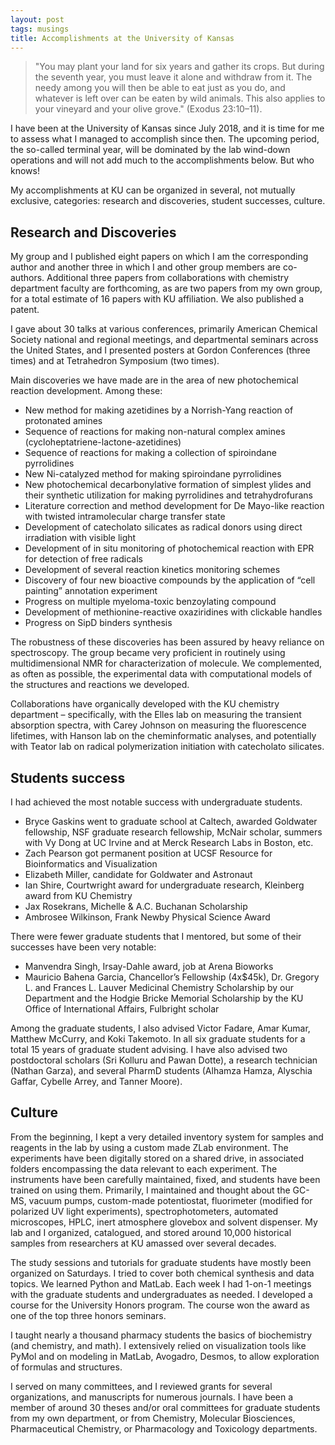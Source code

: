 ```yaml
---
layout: post
tags: musings
title: Accomplishments at the University of Kansas
---
```


> "You may plant your land for six years and gather its crops. But during the seventh year, you must leave it alone and withdraw from it. The needy among you will then be able to eat just as you do, and whatever is left over can be eaten by wild animals. This also applies to your vineyard and your olive grove." (Exodus 23:10–11).

I have been at the University of Kansas since July 2018, and it is time for me to assess what I managed to accomplish since then. The upcoming period, the so-called terminal year, will be dominated by the lab wind-down operations and will not add much to the accomplishments below. But who knows!
 
My accomplishments at KU can be organized in several, not mutually exclusive, categories: research and discoveries, student successes, culture. 

## Research and Discoveries
My group and I published eight papers on which I am the corresponding author and another three in which I and other group members are co-authors. Additional three papers from collaborations with chemistry department faculty are forthcoming, as are two papers from my own group, for a total estimate of 16 papers with KU affiliation. We also published a patent.
  
I gave about 30 talks at various conferences, primarily American Chemical Society national and regional meetings, and departmental seminars across the United States, and I presented posters at Gordon Conferences (three times) and at Tetrahedron Symposium (two times).
  
Main discoveries we have made are in the area of new photochemical reaction development. Among these:

- New method for making azetidines by a Norrish-Yang reaction of protonated amines
- Sequence of reactions for making non-natural complex amines (cycloheptatriene-lactone-azetidines)
- Sequence of reactions for making a collection of spiroindane pyrrolidines
- New Ni-catalyzed method for making spiroindane pyrrolidines
- New photochemical decarbonylative formation of simplest ylides and their synthetic utilization for making pyrrolidines and tetrahydrofurans
- Literature correction and method development for De Mayo-like reaction with twisted intramolecular charge transfer state
- Development of catecholato silicates as radical donors using direct irradiation with visible light
- Development of in situ monitoring of photochemical reaction with EPR for detection of free radicals
- Development of several reaction kinetics monitoring schemes
- Discovery of four new bioactive compounds by the application of “cell painting” annotation experiment
- Progress on multiple myeloma-toxic benzoylating compound
- Development of methionine-reactive oxaziridines with clickable handles
- Progress on SipD binders synthesis

The robustness of these discoveries has been assured by heavy reliance on spectroscopy. The group became very proficient in routinely using multidimensional NMR for characterization of molecule. We complemented, as often as possible, the experimental data with computational models of the structures and reactions we developed. 

Collaborations have organically developed with the KU chemistry department – specifically, with the Elles lab on measuring the transient absorption spectra, with Carey Johnson on measuring the fluorescence lifetimes, with Hanson lab on the cheminformatic analyses, and potentially with Teator lab on radical polymerization initiation with catecholato silicates.
 
## Students success
I had achieved the most notable success with undergraduate students. 

- Bryce Gaskins went to graduate school at Caltech, awarded Goldwater fellowship, NSF graduate research fellowship, McNair scholar, summers with Vy Dong at UC Irvine and at Merck Research Labs in Boston, etc.
- Zach Pearson got permanent position at UCSF Resource for Bioinformatics and Visualization
- Elizabeth Miller, candidate for Goldwater and Astronaut
- Ian Shire, Courtwright award for undergraduate research, Kleinberg award from KU Chemistry
- Jax Rosekrans, Michelle & A.C. Buchanan Scholarship
- Ambrosee Wilkinson, Frank Newby Physical Science Award

There were fewer graduate students that I mentored, but some of their successes have been very notable:

- Manvendra Singh, Irsay-Dahle award, job at Arena Bioworks
- Mauricio Bahena Garcia, Chancellor’s Fellowship (4x$45k), Dr. Gregory L. and Frances L. Lauver Medicinal Chemistry Scholarship by our Department and the Hodgie Bricke Memorial Scholarship by the KU Office of International Affairs, Fulbright scholar

Among the graduate students, I also advised Victor Fadare, Amar Kumar, Matthew McCurry, and Koki Takemoto. In all six graduate students for a total 15 years of graduate student advising. 
I have also advised two postdoctoral scholars (Sri Kolluru and Pawan Dotte), a research technician (Nathan Garza), and several PharmD students (Alhamza Hamza, Alyschia Gaffar, Cybelle Arrey, and Tanner Moore).

## Culture
From the beginning, I kept a very detailed inventory system for samples and reagents in the lab by using a custom made ZLab environment. The experiments have been digitally stored on a shared drive, in associated folders encompassing the data relevant to each experiment. 
The instruments have been carefully maintained, fixed, and students have been trained on using them. Primarily, I maintained and thought about the GC-MS, vacuum pumps, custom-made potentiostat, fluorimeter (modified for polarized UV light experiments), spectrophotometers, automated microscopes, HPLC, inert atmosphere glovebox and solvent dispenser. 
My lab and I organized, catalogued, and stored around 10,000 historical samples from researchers at KU amassed over several decades. 
 
The study sessions and tutorials for graduate students have mostly been organized on Saturdays. I tried to cover both chemical synthesis and data topics. We learned Python and MatLab. Each week I had 1-on-1 meetings with the graduate students and undergraduates as needed. 
I developed a course for the University Honors program. The course won the award as one of the top three honors seminars. 

I taught nearly a thousand pharmacy students the basics of biochemistry (and chemistry, and math). I extensively relied on visualization tools like PyMol and on modeling in MatLab, Avogadro, Desmos, to allow exploration of formulas and structures.  

I served on many committees, and I reviewed grants for several organizations, and manuscripts for numerous journals. I have been a member of around 30 theses and/or oral committees for graduate students from my own department, or from Chemistry, Molecular Biosciences, Pharmaceutical Chemistry, or Pharmacology and Toxicology departments.
